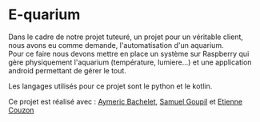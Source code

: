 # E-quarium

Dans le cadre de notre projet tuteuré, un projet pour un véritable client, nous avons eu comme demande, l'automatisation d'un aquarium. </br>
Pour ce faire nous devons mettre en place un système sur Raspberry qui gère physiquement l'aquarium (température, lumiere...) et une application android permettant de gérer le tout.

Les langages utilisés pour ce projet sont le python et le kotlin.

Ce projet est réalisé avec : [Aymeric Bachelet](https://github.com/AymericBachelet), [Samuel Goupil](https://github.com/samuelGoupil) et [Etienne Couzon](https://github.com/EtienneCOUZON)
